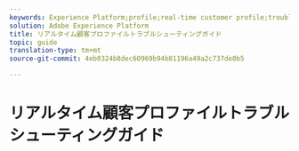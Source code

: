 ```yaml
---
keywords: Experience Platform;profile;real-time customer profile;troubleshooting;API
solution: Adobe Experience Platform
title: リアルタイム顧客プロファイルトラブルシューティングガイド
topic: guide
translation-type: tm+mt
source-git-commit: 4eb0324b8dec60969b94b81196a49a2c737de0b5

---
```



# リアルタイム顧客プロファイルトラブルシューティングガイド
